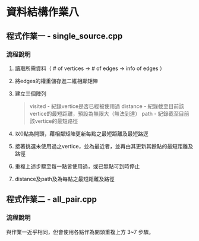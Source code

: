 # 資料結構作業八

## 程式作業一 - single_source.cpp

### 流程說明
1. 讀取所需資料（ # of vertices -> # of edges -> info of edges ）
2. 將edges的權重儲存進二維相鄰矩陣
3. 建立三個陣列

    > visited  - 紀錄vertice是否已經被使用過
    > distance - 紀錄截至目前該vertice的最短距離，預設為無限大（無法到達）
    > path - 紀錄截至目前該vertice的最短路徑

4. 以0點為開頭，藉相鄰矩陣更新每點之最短距離及最短路逕
5. 接著挑選未使用過之vertice，並為最近者，並再由其更新其餘點的最短距離及路徑
6. 重複上述步驟至每一點皆使用過，或已無點可到時停止
7. distance及path及為每點之最短距離及路徑

## 程式作業二 - all_pair.cpp

### 流程說明
與作業一近乎相同，但會使用各點作為開頭重複上方 3~7 步驟。